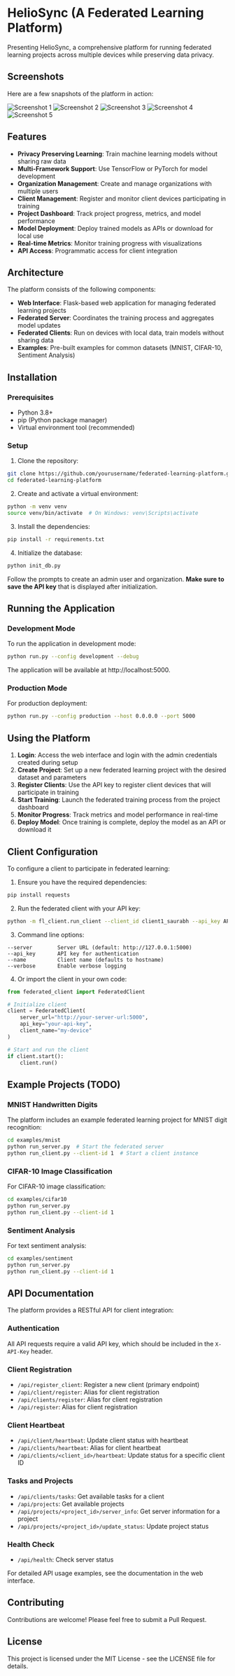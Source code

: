 # HelioSync (A Federated Learning Platform)

Presenting HelioSync, a comprehensive platform for running federated learning projects across multiple devices while preserving data privacy.

## Screenshots

Here are a few snapshots of the platform in action:

![Screenshot 1](images/ss1.png)
![Screenshot 2](images/ss2.png)
![Screenshot 3](images/ss3.png)
![Screenshot 4](images/ss4.png)
![Screenshot 5](images/ss5.png)
## Features

- **Privacy Preserving Learning**: Train machine learning models without sharing raw data
- **Multi-Framework Support**: Use TensorFlow or PyTorch for model development
- **Organization Management**: Create and manage organizations with multiple users
- **Client Management**: Register and monitor client devices participating in training
- **Project Dashboard**: Track project progress, metrics, and model performance
- **Model Deployment**: Deploy trained models as APIs or download for local use
- **Real-time Metrics**: Monitor training progress with visualizations
- **API Access**: Programmatic access for client integration

## Architecture

The platform consists of the following components:

- **Web Interface**: Flask-based web application for managing federated learning projects
- **Federated Server**: Coordinates the training process and aggregates model updates
- **Federated Clients**: Run on devices with local data, train models without sharing data
- **Examples**: Pre-built examples for common datasets (MNIST, CIFAR-10, Sentiment Analysis)

## Installation

### Prerequisites

- Python 3.8+
- pip (Python package manager)
- Virtual environment tool (recommended)

### Setup

1. Clone the repository:
```bash
git clone https://github.com/yourusername/federated-learning-platform.git
cd federated-learning-platform
```

2. Create and activate a virtual environment:
```bash
python -m venv venv
source venv/bin/activate  # On Windows: venv\Scripts\activate
```

3. Install the dependencies:
```bash
pip install -r requirements.txt
```

4. Initialize the database:
```bash
python init_db.py
```
Follow the prompts to create an admin user and organization. **Make sure to save the API key** that is displayed after initialization.

## Running the Application

### Development Mode

To run the application in development mode:

```bash
python run.py --config development --debug
```

The application will be available at http://localhost:5000.

### Production Mode

For production deployment:

```bash
python run.py --config production --host 0.0.0.0 --port 5000
```

## Using the Platform

1. **Login**: Access the web interface and login with the admin credentials created during setup
2. **Create Project**: Set up a new federated learning project with the desired dataset and parameters
3. **Register Clients**: Use the API key to register client devices that will participate in training
4. **Start Training**: Launch the federated training process from the project dashboard
5. **Monitor Progress**: Track metrics and model performance in real-time
6. **Deploy Model**: Once training is complete, deploy the model as an API or download it

## Client Configuration

To configure a client to participate in federated learning:

1. Ensure you have the required dependencies:
```bash
pip install requests
```

2. Run the federated client with your API key:
```bash
python -m fl_client.run_client --client_id client1_saurabh --api_key API_KEY    --server_url http://localhost:5000 --batch_size 32  --epochs 5     --data_split 0.5
```

3. Command line options:
```
--server        Server URL (default: http://127.0.0.1:5000)
--api_key       API key for authentication
--name          Client name (defaults to hostname)
--verbose       Enable verbose logging
```

4. Or import the client in your own code:
```python
from federated_client import FederatedClient

# Initialize client
client = FederatedClient(
    server_url="http://your-server-url:5000",
    api_key="your-api-key",
    client_name="my-device"
)

# Start and run the client
if client.start():
    client.run()
```

## Example Projects (TODO)

### MNIST Handwritten Digits

The platform includes an example federated learning project for MNIST digit recognition:

```bash
cd examples/mnist
python run_server.py  # Start the federated server
python run_client.py --client-id 1  # Start a client instance
```

### CIFAR-10 Image Classification

For CIFAR-10 image classification:

```bash
cd examples/cifar10
python run_server.py
python run_client.py --client-id 1
```

### Sentiment Analysis

For text sentiment analysis:

```bash
cd examples/sentiment
python run_server.py
python run_client.py --client-id 1
```

## API Documentation

The platform provides a RESTful API for client integration:

### Authentication
All API requests require a valid API key, which should be included in the `X-API-Key` header.

### Client Registration
- `/api/register_client`: Register a new client (primary endpoint)
- `/api/client/register`: Alias for client registration
- `/api/clients/register`: Alias for client registration
- `/api/register`: Alias for client registration

### Client Heartbeat
- `/api/client/heartbeat`: Update client status with heartbeat
- `/api/clients/heartbeat`: Alias for client heartbeat
- `/api/clients/<client_id>/heartbeat`: Update status for a specific client ID

### Tasks and Projects
- `/api/clients/tasks`: Get available tasks for a client
- `/api/projects`: Get available projects
- `/api/projects/<project_id>/server_info`: Get server information for a project
- `/api/projects/<project_id>/update_status`: Update project status

### Health Check
- `/api/health`: Check server status

For detailed API usage examples, see the documentation in the web interface.

## Contributing

Contributions are welcome! Please feel free to submit a Pull Request.

## License

This project is licensed under the MIT License - see the LICENSE file for details. 

